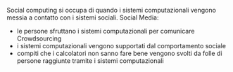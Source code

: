 Social computing si occupa di quando i sistemi computazionali vengono messia a contatto con i sistemi sociali.
Social Media:
- le persone sfruttano i sistemi computazionali per comunicare
Crowdsourcing
- i sistemi computazionali vengono supportati dal comportamento sociale
- compiti che i calcolatori non sanno fare bene vengono svolti da folle di persone raggiunte tramite i sistemi computazionali